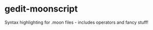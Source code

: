 gedit-moonscript
================

Syntax highlighting for .moon files - includes operators and fancy stuff!
